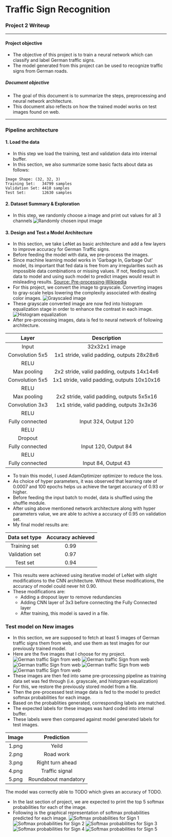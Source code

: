 # **Traffic Sign Recognition**

### Project 2 Writeup
---
#### Project objective
- The objective of this project is to train a neural network which can classify and label German traffic signs.
- The model generated from this project can be used to recognize traffic signs from German roads.

##### Document objective
- The goal of this document is to summarize the steps, preprocessing and neural network architecture.
- This document also reflects on how the trained model works on test images found on web.
---
### Pipeline architecture
#### 1. Load the data
- In this step we load the training, test and validation data into internal buffer.
- In this section, we also summarize some basic facts about data as follows:
```
Image Shape: (32, 32, 3)
Training Set:   34799 samples
Validation Set: 4410 samples
Test Set:       12630 samples
```
#### 2. Dataset Summary & Exploration
- In this step, we randomly choose a image and print out values for all 3 channels
![Randomly chosen input image][image1]
#### 3. Design and Test a Model Architecture
- In this section, we take LeNet as basic architecture and add a few layers to improve accuracy for German Traffic signs.
- Before feeding the model with data, we pre-process the images.
- Since machine learning model works in 'Garbage In, Garbage Out' model, its important that fed data is free from any irregularities such as impossible data combinations or missing values. If not, feeding such data to model and using such model to predict images would result in misleading results. [Source: Pre-processing-Wikipedia](https://en.wikipedia.org/wiki/Data_pre-processing)
- For this project, we convert the image to grayscale. Converting images to gray-scale helps lowering the complexity associated with dealing color images.
![Grayscaled image][image2]
- These grayscale converted image are now fed into histogram equalization stage in order to enhance the contrast in each image.
![Histogram equalization][image3]
- After pre-processing images, data is fed to neural network of following architecture.

| Layer                 |     Description                               |
|:---------------------:|:---------------------------------------------:|
| Input                 | 32x32x1 image                                 |
| Convolution 5x5       | 1x1 stride, valid padding, outputs 28x28x6    |
| RELU                  |                                               |
| Max pooling           | 2x2 stride, valid padding, outputs 14x14x6    |
| Convolution 5x5       | 1x1 stride, valid padding, outputs 10x10x16   |
| RELU                  |                                               |
| Max pooling           | 2x2 stride, valid padding, outputs 5x5x16     |
| Convolution 3x3       | 1x1 stride, valid padding, outputs 3x3x36     |
| RELU                  |                                               |
| Fully connected       | Input 324, Output 120                         |
| RELU                  |                                               |
| Dropout               |                                               |
| Fully connected       | Input 120, Output 84                          |
| RELU                  |                                               |
| Fully connected       | Input 84, Output 43                           |

- To train this model, I used AdamOptimizer optimizer to reduce the loss.
- As choice of hyper parameters, it was observed that learning rate of 0.0007 and 100 epochs helps us achieve the target accuracy of 0.93 or higher.
- Before feeding the input batch to model, data is shuffled using the shuffle module.
- After using above mentioned network architecture along with hyper parameters value, we are able to achive a accuracy of 0.95 on validation set.
- My final model results are:

| Data set type         | Accuracy achieved                             |
|:---------------------:|:---------------------------------------------:|
| Training set          | 0.99                                          |
| Validation set        | 0.97                                          |
| Test set              | 0.94                                          |

- This results were achieved using iterative model of LeNet with slight modifications to the CNN architecture. Without these modifications, the accuracy of model could never hit 0.90.
- These modifications are:
    - Adding a dropout layer to remove redundancies
    - Adding CNN layer of 3x3 before connecting the Fully Connected layer
    - After training, this model is saved in a file.
### Test model on New images
- In this section, we are supposed to fetch at least 5 images of German traffic signs them from web, and use them as test images for our previously trained model.
- Here are the five images that I choose for my project.
![German traffic Sign from web][image4]
![German traffic Sign from web][image5]
![German traffic Sign from web][image6]
![German traffic Sign from web][image7]
![German traffic Sign from web][image8]
- These images are then fed into same pre-processing pipeline as training data set was fed through (i.e. grayscale, and histogram equalization)
- For this, we restore the previously stored model from a file.
- Then the pre-processed test image data is fed to the model to predict softmax probabilities for each image.
- Based on the probablities generated, corresponding labels are matched.
- The expected labels for these images was hard coded into internal buffer.
- These labels were then compared against model generated labels for test images.

| Image         | Prediction                             |
|:---------------------:|:---------------------------------------------:|
| 1.png  | Yeild                                                        |
| 2.png  | Road work                                                    |
| 3.png  | Right turn ahead                                             |
| 4.png  | Traffic signal                                               |
| 5.png  | Roundabout mandatory                                         |

The model was correctly able to TODO which gives an accuracy of TODO.
- In the last section of project, we are expected to print the top 5 softmax probabilities for each of the image.
- Following is the graphical representation of softmax probabilities predicted for each image.
![Softmax probabilities for Sign 1][image9]
![Softmax probabilities for Sign 2][image10]
![Softmax probabilities for Sign 3][image11]
![Softmax probabilities for Sign 4][image12]
![Softmax probabilities for Sign 5][image13]


[//]: # (Image References)

[image1]: ./writeup_stuff/input_image.png "Randomly chosen input image"
[image2]: ./writeup_stuff/grayscale.png "Grayscaling"
[image3]: ./writeup_stuff/equalize_hist.png "Output from Equalize Histogram"
[image4]: ./writeup_stuff/test_images/1.png "Traffic Sign 1"
[image5]: ./writeup_stuff/test_images/2.png "Traffic Sign 2"
[image6]: ./writeup_stuff/test_images/3.png "Traffic Sign 3"
[image7]: ./writeup_stuff/test_images/4.png "Traffic Sign 4"
[image8]: ./writeup_stuff/test_images/5.png "Traffic Sign 5"
[image9]: ./writeup_stuff/softmax/1.png "Softmax Probabilities for Sign 1"
[image10]: ./writeup_stuff/softmax/2.png "Softmax Probabilities for Sign 2"
[image11]: ./writeup_stuff/softmax/3.png "Softmax Probabilities for Sign 3"
[image12]: ./writeup_stuff/softmax/4.png "Softmax Probabilities for Sign 4"
[image13]: ./writeup_stuff/softmax/5.png "Softmax Probabilities for Sign 5"
